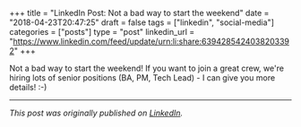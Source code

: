 +++
title = "LinkedIn Post: Not a bad way to start the weekend"
date = "2018-04-23T20:47:25"
draft = false
tags = ["linkedin", "social-media"]
categories = ["posts"]
type = "post"
linkedin_url = "https://www.linkedin.com/feed/update/urn:li:share:6394285424038203392"
+++

Not a bad way to start the weekend! If you want to join a great crew, we're hiring lots of senior positions (BA, PM, Tech Lead) - I can give you more details! :-)

---

*This post was originally published on [LinkedIn](https://www.linkedin.com/in/adrianmoreno/recent-activity/all/).*